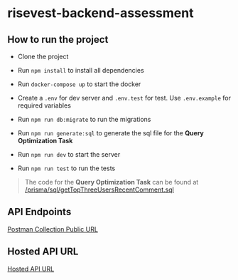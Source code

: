 # risevest-backend-assessment

## How to run the project

- Clone the project

- Run `npm install` to install all dependencies

- Run `docker-compose up` to start the docker

- Create a `.env` for dev server and `.env.test` for test. Use `.env.example` for required variables

- Run `npm run db:migrate` to run the migrations

- Run `npm run generate:sql` to generate the sql file for the **Query Optimization Task**

- Run `npm run dev` to start the server

- Run `npm run test` to run the tests

> The code for the **Query Optimization Task** can be found at [/prisma/sql/getTopThreeUsersRecentComment.sql](./prisma/sql/getTopThreeUsersRecentComment.sql)

## API Endpoints

[Postman Collection Public URL](https://documenter.getpostman.com/view/4676296/2s9Y5YR2me)

## Hosted API URL

[Hosted API URL](https://risevest-assessment.onrender.com)
